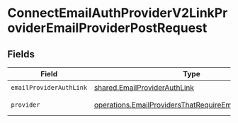 # ConnectEmailAuthProviderV2LinkProviderEmailProviderPostRequest


## Fields

| Field                                                                                                                                     | Type                                                                                                                                      | Required                                                                                                                                  | Description                                                                                                                               |
| ----------------------------------------------------------------------------------------------------------------------------------------- | ----------------------------------------------------------------------------------------------------------------------------------------- | ----------------------------------------------------------------------------------------------------------------------------------------- | ----------------------------------------------------------------------------------------------------------------------------------------- |
| `emailProviderAuthLink`                                                                                                                   | [shared.EmailProviderAuthLink](../../../sdk/models/shared/emailproviderauthlink.md)                                                       | :heavy_check_mark:                                                                                                                        | N/A                                                                                                                                       |
| `provider`                                                                                                                                | [operations.EmailProvidersThatRequireEmailsFreestyleAuth](../../../sdk/models/operations/emailprovidersthatrequireemailsfreestyleauth.md) | :heavy_check_mark:                                                                                                                        | An enumeration.                                                                                                                           |